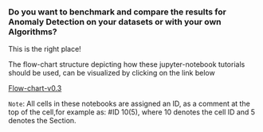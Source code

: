 ### Do you want to benchmark and compare the results for Anomaly Detection on your datasets or with your own Algorithms?

This is the right place!

The flow-chart structure depicting how these jupyter-notebook tutorials should be used, can be visualized by clicking on the link below 

[Flow-chart-v0.3](https://raw.githubusercontent.com/ISDM-CAU-Kiel/oab/branch_v0.3/notebooks/benchmark_tabular/flow-chart-v0.3.png)

`Note`: All cells in these notebooks are assigned an ID, as a comment at the top of the cell,for example as: #ID 10(5), where 10 denotes the cell ID and 5 denotes the Section.
